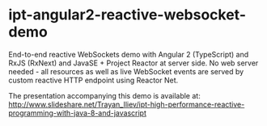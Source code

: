# ipt-angular2-reactive-websocket-demo
End-to-end reactive WebSockets demo with Angular 2 (TypeScript) and RxJS (RxNext) and JavaSE + Project Reactor at server side. No web server needed - all resources as well as live WebSocket events are served by custom reactive HTTP endpoint using Reactor Net.

The presentation accompanying this demo is available at:
http://www.slideshare.net/Trayan_Iliev/ipt-high-performance-reactive-programming-with-java-8-and-javascript

